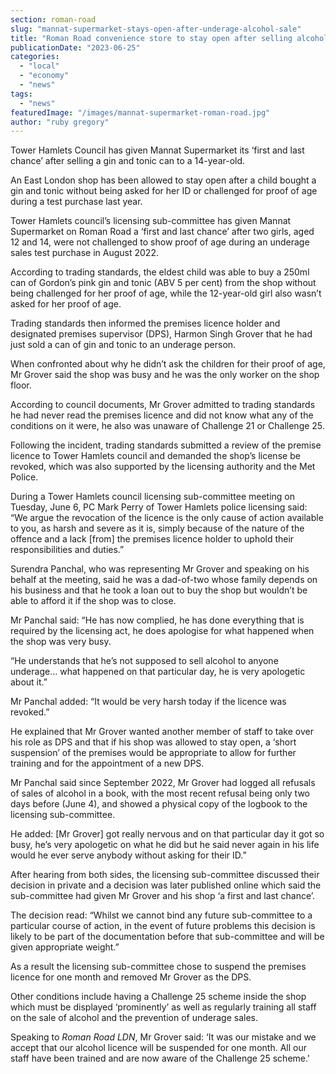 ```yaml
---
section: roman-road
slug: "mannat-supermarket-stays-open-after-underage-alcohol-sale"
title: "Roman Road convenience store to stay open after selling alcohol to underaged shopper"
publicationDate: "2023-06-25"
categories: 
  - "local"
  - "economy"
  - "news"
tags: 
  - "news"
featuredImage: "/images/mannat-supermarket-roman-road.jpg"
author: "ruby gregory"
---
```


Tower Hamlets Council has given Mannat Supermarket its ‘first and last chance’ after selling a gin and tonic can to a 14-year-old.

An East London shop has been allowed to stay open after a child bought a gin and tonic without being asked for her ID or challenged for proof of age during a test purchase last year.

Tower Hamlets council’s licensing sub-committee has given Mannat Supermarket on Roman Road a ‘first and last chance’ after two girls, aged 12 and 14, were not challenged to show proof of age during an underage sales test purchase in August 2022.

According to trading standards, the eldest child was able to buy a 250ml can of Gordon’s pink gin and tonic (ABV 5 per cent) from the shop without being challenged for her proof of age, while the 12-year-old girl also wasn’t asked for her proof of age.

Trading standards then informed the premises licence holder and designated premises supervisor (DPS), Harmon Singh Grover that he had just sold a can of gin and tonic to an underage person.

When confronted about why he didn’t ask the children for their proof of age, Mr Grover said the shop was busy and he was the only worker on the shop floor.

According to council documents, Mr Grover admitted to trading standards he had never read the premises licence and did not know what any of the conditions on it were, he also was unaware of Challenge 21 or Challenge 25.

Following the incident, trading standards submitted a review of the premise licence to Tower Hamlets council and demanded the shop’s license be revoked, which was also supported by the licensing authority and the Met Police.

During a Tower Hamlets council licensing sub-committee meeting on Tuesday, June 6, PC Mark Perry of Tower Hamlets police licensing said: “We argue the revocation of the licence is the only cause of action available to you, as harsh and severe as it is, simply because of the nature of the offence and a lack \[from\] the premises licence holder to uphold their responsibilities and duties.”

Surendra Panchal, who was representing Mr Grover and speaking on his behalf at the meeting, said he was a dad-of-two whose family depends on his business and that he took a loan out to buy the shop but wouldn’t be able to afford it if the shop was to close.

Mr Panchal said: “He has now complied, he has done everything that is required by the licensing act, he does apologise for what happened when the shop was very busy.

“He understands that he’s not supposed to sell alcohol to anyone underage… what happened on that particular day, he is very apologetic about it.”

Mr Panchal added: “It would be very harsh today if the licence was revoked.”

He explained that Mr Grover wanted another member of staff to take over his role as DPS and that if his shop was allowed to stay open, a ‘short suspension’ of the premises would be appropriate to allow for further training and for the appointment of a new DPS.

Mr Panchal said since September 2022, Mr Grover had logged all refusals of sales of alcohol in a book, with the most recent refusal being only two days before (June 4), and showed a physical copy of the logbook to the licensing sub-committee.

He added: \[Mr Grover\] got really nervous and on that particular day it got so busy, he’s very apologetic on what he did but he said never again in his life would he ever serve anybody without asking for their ID.”

After hearing from both sides, the licensing sub-committee discussed their decision in private and a decision was later published online which said the sub-committee had given Mr Grover and his shop ‘a first and last chance’.

The decision read: “Whilst we cannot bind any future sub-committee to a particular course of action, in the event of future problems this decision is likely to be part of the documentation before that sub-committee and will be given appropriate weight.”

As a result the licensing sub-committee chose to suspend the premises licence for one month and removed Mr Grover as the DPS.

Other conditions include having a Challenge 25 scheme inside the shop which must be displayed ‘prominently’ as well as regularly training all staff on the sale of alcohol and the prevention of underage sales.

Speaking to _Roman Road LDN_, Mr Grover said: ‘It was our mistake and we accept that our alcohol licence will be suspended for one month. All our staff have been trained and are now aware of the Challenge 25 scheme.'



